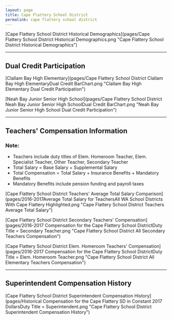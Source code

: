 ```yaml
---
layout: page
title: Cape Flattery School District
permalink: cape flattery school district
---
```



[Cape Flattery School District Historical Demographics](pages/Cape Flattery School District Historical Demographics.png "Cape Flattery School District Historical Demographics")

___

## Dual Credit Participation

[Clallam Bay High   Elementary](pages/Cape Flattery School District Clallam Bay High   ElementaryDual Credit BarChart.png "Clallam Bay High   Elementary Dual Credit Participation")

[Neah Bay Junior  Senior High School](pages/Cape Flattery School District Neah Bay Junior  Senior High SchoolDual Credit BarChart.png "Neah Bay Junior  Senior High School Dual Credit Participation")


___

## Teachers' Compensation Information
### Note:
- Teachers include duty titles of Elem. Homeroom Teacher, Elem. Specialist Teacher, Other Teacher, Secondary Teacher
- Total Salary = Base Salary + Supplemental Salary
- Total Compensation = Total Salary + Insurance Benefits + Mandatory Benefits
- Mandatory Benefits include pension funding and payroll taxes

[Cape Flattery School District Teachers' Average Total Salary Comparison](pages/2016-2017Average Total Salary for TeachersAll WA School Districts With Cape Flattery Highlighted.png "Cape Flattery School District Teachers Average Total Salary")

[Cape Flattery School District Secondary Teachers' Compensation](pages/2016-2017 Compensation for the Cape Flattery School DistrictDuty Title = Secondary Teacher.png "Cape Flattery School District All Secondary Teachers Compensation")

[Cape Flattery School District Elem. Homeroom Teachers' Compensation](pages/2016-2017 Compensation for the Cape Flattery School DistrictDuty Title = Elem. Homeroom Teacher.png "Cape Flattery School District All Elementary Teachers Compensation")


___

## Superintendent Compensation History

[Cape Flattery School District Superintendent Compensation History](pages/Historical Compensation for the Cape Flattery SD in Constant 2017 DollarsDuty Title = Superintendent.png "Cape Flattery School District Superintendent Compensation History")

